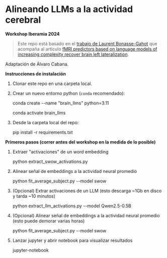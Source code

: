 # Alineando LLMs a la actividad cerebral

__Workshop Iberamia 2024__ 

> Este repo está basado en el [trabajo de Laurent Bonasse-Gahot](https://github.com/l-bg/llms_brain_lateralization) que acompaña al artículo [fMRI predictors based on language models of increasing complexity recover brain left lateralization](https://arxiv.org/abs/2405.17992).

Adaptación de Álvaro Cabana.

__Instrucciones de instalación__

1. Clonar este repo en una carpeta local.

2. Crear un nuevo entorno python (`conda` recomendado):

    conda create --name "brain_llms" python=3.11
    
    conda activate brain_llms
    
3. Desde la carpeta local del repo:

    pip install -r requirements.txt


__Primeros pasos (correr antes del workshop en la medida de lo posible)__

1. Extraer "activaciones" de un word embedding

    python extract_swow_activations.py

2. Alinear señal de embeddings a la actividad neural promedio

    python fit_average_subject.py --model swow

3. (Opcional) Extrar activaciones de un LLM (esto descarga ~1Gb en disco y tarda ~10 minutos)

    python extract_llm_activations.py --model Qwen2.5-0.5B 

3. (Opcional) Alinear señal de embeddings a la actividad neural promedio (esto puede demorar varias horas)

    python fit_average_subject.py --model swow
    
4. Lanzar jupyter y abrir notebook para visualizar resultados

    jupyter-notebook
